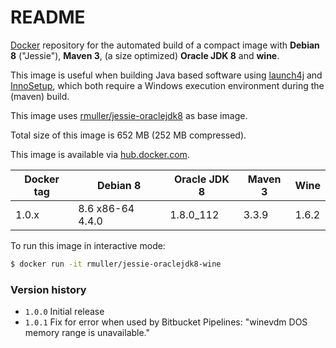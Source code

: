 README
======

[Docker](https://www.docker.com/what-docker) repository for the automated build of a compact image 
with **Debian 8** ("Jessie"), **Maven 3**, (a size optimized) **Oracle JDK 8** and **wine**.

This image is useful when building Java based software using [launch4j](http://launch4j.sourceforge.net/) 
and [InnoSetup](http://www.jrsoftware.org/isinfo.php), which both require a Windows execution 
environment during the (maven) build.

This image uses [rmuller/jessie-oraclejdk8](https://hub.docker.com/r/rmuller/jessie-oraclejdk8/) as 
base image.

Total size of this image is 652 MB (252 MB compressed).

This image is available via [hub.docker.com](https://hub.docker.com/r/rmuller/jessie-oraclejdk8-wine/).

| Docker tag | Debian 8         | Oracle JDK 8 | Maven 3  | Wine  |
|------------|------------------|--------------|----------|-------|
| 1.0.x      | 8.6 x86-64 4.4.0 | 1.8.0_112    | 3.3.9    | 1.6.2 |

To run this image in interactive mode:

```` bash
$ docker run -it rmuller/jessie-oraclejdk8-wine
````

### Version history

+ `1.0.0` Initial release
+ `1.0.1` Fix for error when used by Bitbucket Pipelines: "winevdm DOS memory range is unavailable."
